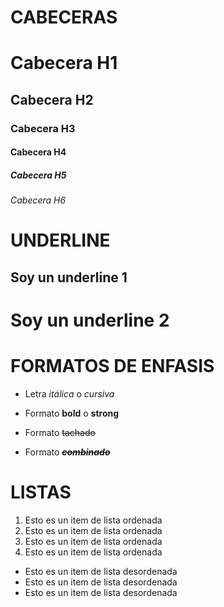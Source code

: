 # CABECERAS
# Cabecera H1
## Cabecera H2
### Cabecera H3
#### Cabecera H4
##### Cabecera H5
###### Cabecera H6

# UNDERLINE
Soy un underline 1
------------------

Soy un underline 2
==================

# FORMATOS DE ENFASIS
- Letra *itálica* o _cursiva_

- Formato __bold__ o **strong**

- Formato ~~tachado~~

- Formato ~~__*combinado*__~~

# LISTAS
1. Esto es un item de lista ordenada
1. Esto es un item de lista ordenada
1. Esto es un item de lista ordenada
1. Esto es un item de lista ordenada

- Esto es un item de lista desordenada
- Esto es un item de lista desordenada
- Esto es un item de lista desordenada